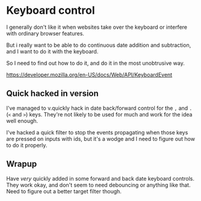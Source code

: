 Keyboard control
================

I generally don't like it when websites take over the keyboard or interfere with ordinary browser features.

But i really want to be able to do continuous date addition and subtraction, and I want to do it with the keyboard.

So I need to find out how to do it, and do it in the most unobtrusive way.

https://developer.mozilla.org/en-US/docs/Web/API/KeyboardEvent


Quick hacked in version
-----------------------

I've managed to v.quickly hack in date back/forward control for the `,` and `.` (`<` and `>`) keys.
They're not likely to be used for much and work for the idea well enough.

I've hacked a quick filter to stop the events propagating when those keys are pressed on inputs with ids, but it's a wodge and I need to figure out how to do it properly.

Wrapup
------

Have *very* quickly added in some forward and back date keyboard controls.
They work okay, and don't seem to need debouncing or anything like that.
Need to figure out a better target filter though.


